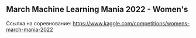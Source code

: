 ## March Machine Learning Mania 2022 - Women's
Ссылка на соревнование: https://www.kaggle.com/competitions/womens-march-mania-2022
